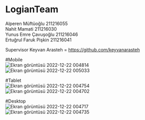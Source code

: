 # LogianTeam

Alperen Müftüoğlu 211216055 <br />
Nahit Mamati 211216030 <br />
Yunus Emre Çavuşoğlu 211216046<br />
Ertuğrul Faruk Pişkin 211216041 <br />

Supervisor Keyvan Arasteh =  https://github.com/keyvanarasteh




#Mobile  <br />
![Ekran görüntüsü 2022-12-22 004814](https://user-images.githubusercontent.com/97763635/209011154-ec8d5c55-d68a-48e0-804e-b5b97462cb98.png)
![Ekran görüntüsü 2022-12-22 005033](https://user-images.githubusercontent.com/97763635/209011158-2061783e-fe96-4c25-a5c0-10b9bb08f518.png)


#Tablet  <br />
![Ekran görüntüsü 2022-12-22 004754](https://user-images.githubusercontent.com/97763635/209011237-5ef0fba5-1c3d-4626-a3fe-16b3ff790a43.png)
![Ekran görüntüsü 2022-12-22 004702](https://user-images.githubusercontent.com/97763635/209011299-34058a67-b7cd-490a-9582-5585e6834e27.png)



#Desktop  <br />
![Ekran görüntüsü 2022-12-22 004717](https://user-images.githubusercontent.com/97763635/209011248-77299f8b-c65c-4e3c-a793-fae125bc5aca.png)
![Ekran görüntüsü 2022-12-22 004735](https://user-images.githubusercontent.com/97763635/209011292-f0f3f8a2-e8cb-4c20-ab0f-0511c16ddb5c.png)

